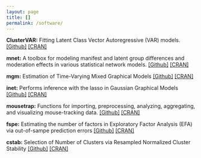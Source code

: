 ```yaml
---
layout: page
title: []
permalink: /software/
---
```


**ClusterVAR:** Fitting Latent Class Vector Autoregressive (VAR) models. [[Github]](https://github.com/aniebee/ClusterVAR) [[CRAN]](https://cran.rstudio.com/web/packages/ClusterVAR/index.html)

**mnet:** A toolbox for modeling manifest and latent group differences and moderation effects in various statistical network models. [[Github]](https://github.com/jmbh/mnet) [[CRAN]](https://cran.r-project.org/web/packages/mnet/index.html)

**mgm:** Estimation of Time-Varying Mixed Graphical Models [[Github]](https://github.com/jmbh/mgm) [[CRAN]](https://www.rdocumentation.org/packages/mgm/)

**inet:** Performs inference with the lasso in Gaussian Graphical Models [[Github]](https://github.com/jmbh/inet) [[CRAN]](https://cran.r-project.org/web/packages/inet/index.html)

**mousetrap:** Functions for importing, preprocessing, analyzing, aggregating, and visualizing mouse-tracking data. [[Github]](https://github.com/jmbh/fspe) [[CRAN]](https://cran.r-project.org/web/packages/mousetrap/index.html)

**fspe:** Estimating the number of factors in Exploratory Factor Analysis (EFA) via out-of-sampe prediction errors [[Github]](https://github.com/PascalKieslich/mousetrap) [[CRAN]](https://cran.r-project.org/web/packages/fspe/index.html)

**cstab:** Selection of Number of Clusters via Resampled Normalized Cluster Stability [[Github]](https://github.com/jmbh/cstab) [[CRAN]](https://www.rdocumentation.org/packages/cstab/versions/0.2)



